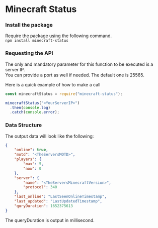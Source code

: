 # Minecraft Status

### Install the package

Require the package using the following command.  
`npm install minecraft-status`

### Requesting the API

The only and mandatory parameter for this function to be executed is a server IP.  
You can provide a port as well if needed. The default one is 25565.

Here is a quick example of how to make a call
```javascript
const minecraftStatus = require("minecraft-status");

minecraftStatus("<YourServerIP>")
  .then(console.log)
  .catch(console.error);
```

### Data Structure
The output data will look like the following:
```json
{
    "online": true,
    "motd": "<TheServersMOTD>",
    "players": {
        "max": 5,
        "now": 0
    },
    "server": {
        "name": "<TheServersMinecraftVersion>",
        "protocol": 340
    },
    "last_online": "LastSeenOnlineTimestamp",
    "last_updated": "LastUpdatedTimestamp",
    "quryDuration": 1652375613
}
```
The queryDuration is output in millisecond.